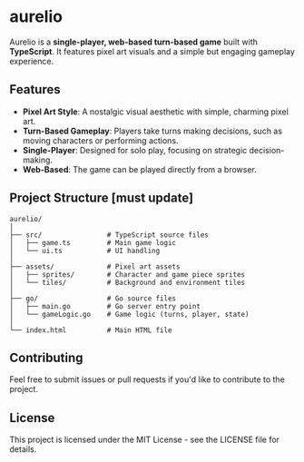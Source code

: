 # aurelio

Aurelio is a **single-player, web-based turn-based game** built with **TypeScript**. It features pixel art visuals and a simple but engaging gameplay experience.

## Features

- **Pixel Art Style**: A nostalgic visual aesthetic with simple, charming pixel art.
- **Turn-Based Gameplay**: Players take turns making decisions, such as moving characters or performing actions.
- **Single-Player**: Designed for solo play, focusing on strategic decision-making.
- **Web-Based**: The game can be played directly from a browser.

## Project Structure [must update]

```text
aurelio/
│
├── src/                # TypeScript source files
│   ├── game.ts         # Main game logic
│   └── ui.ts           # UI handling
│
├── assets/             # Pixel art assets
│   ├── sprites/        # Character and game piece sprites
│   └── tiles/          # Background and environment tiles
│
├── go/                 # Go source files
│   ├── main.go         # Go server entry point
│   └── gameLogic.go    # Game logic (turns, player, state)
│
└── index.html          # Main HTML file
```

## Contributing

Feel free to submit issues or pull requests if you'd like to contribute to the project.

## License

This project is licensed under the MIT License - see the LICENSE file for details.
